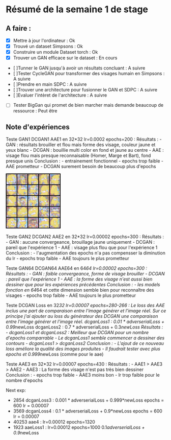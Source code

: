 # Résumé de la semaine 1 de stage


## A faire :

- [x]  Mettre à jour l'ordinateur : Ok
- [x]  Trouvé un dataset Simpsons : Ok
- [x]  Construire un module Dataset torch : Ok
- [x]  Trouver un GAN efficace sur le dataset : En cours
- [ ]Tunner le GAN jusqu'à avoir un résultats concluant : A suivre
- [ ]Tester CycleGAN pour transformer des visages humain en Simpsons : A suivre
- [ ]Prendre en main SDPC : A suivre
- [ ]Trouver une architecture pour fusionner le GAN et SDPC : A suivre
- [ ]Evaluer l'intèret de l'architecture : A suivre
- [ ]  Tester BigGan qui promet de bien marcher mais demande beaucoup de ressource : Peut être

## Note d'expériences

Teste GAN1 DCGAN1 AAE1 en 32*32 lr=0.0002 epochs=200 :
Résultats :
	- GAN : résultats brouiller et flou mais forme des visage, couleur jaune et yeux blanc
	- DCGAN : bouillie multi color en fond et jaune au centre
	- AAE : visage flou mais presque reconnaisable (Homer, Marge et Bart), fond presque unis
Conclusion :
	- entrainement fonctionnel
	- epochs trop faible
	- AAE prometteur
	- DCGAN surement besoin de beaucoup plus d'epochs

![W1_dcgan final](W1_dcgan/final.png)

Teste GAN2 DCGAN2 AAE2 en 32*32 lr=0.00002 epochs=300 :
Résultats :
	- GAN : aucune convergeance, brouillage jaune uniquement
	- DCGAN : pareil que l'expérience 1
	- AAE : visage plus flou que pour l'expérience 1
Conclusion :
	- l'augmentation des epochs n'a pas compensser la diminution du lr
	- epochs trop faible
	- AAE toujours le plus prometteur

Teste GAN64 DCGAN64 AAE64 en 64*64 lr=0.00002 epochs=300 :
Résultats :
	- GAN : faible convergeance, forme de visage brouiller
	- DCGAN : pareil que l'expérience 1
	- AAE : la forme des visage n'est aussi bien dessiner que pour les expériences précédentes
Conclusion :
	- les models fonction en 64*64 et cette dimension semble bien pour reconnaître des visages
	- epochs trop faible
	- AAE toujours le plus prometteur

Teste DCGAN Loss en 32*32 lr=0.00007 epochs=280-266 :
Le loss des AAE inclus une part de comparaison entre l'image générer et l'image réel.
Sur ce principe j'ai ajouter au loss du générateur des DCGAN une comparaison entre l'image générer et l'image réel.
dcganLoss1 : 0.01 * adverserialLoss + 0.99*newLoss
dcganLoss2 : 0.7 * adverserialLoss + 0.3*newLoss
Résultats :
	- dcganLoss1 et dcganLoss2 : Meilleur que DCGAN pour un nombre d'epochs comparrable
	- Le dcganLoss1 semble commencer a dessiner des contours
	- dcganLoss1 > dcganLoss2
Conclusion :
	- L'ajout de ce nouveau loss améliore la qualité des images produites
	- Il faudrait tester avec plus epochs et 0.999*newLoss (comme pour le aae)

Teste AAE3 en 32*32 lr=0.00007 epochs=430 :
Résultats :
	- AAE1 > AAE3 > AAE2
 	- AAE3 : La forme des visage n'est pas très bien dessiner
Conclusion :
	- epochs trop faible
	- AAE3 moins bon
	- lr trop faible pour le nombre d'epochs

Next exp:
* 2854 dcganLoss3 : 0.001 * adverserialLoss + 0.999*newLoss epochs = 600 lr = 0.00007
* 3569 dcganLoss4 : 0.1 * adverserialLoss + 0.9*newLoss epochs = 600 lr = 0.00007
* 40253 aae4 : lr=0.00012 epochs=1320
* 1923 aaeLoss1 : lr=0.00012 epochs=1000  0.1*adverserialLoss + 0.9*newLoss

